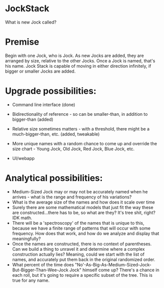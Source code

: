 # JockStack

What is new Jock called?

# Premise
Begin with one Jock, who is Jock. As new Jocks are added, they are arranged by size, relative to the other Jocks. Once a Jock is named, that's his name. Jock Stack is capable of moving in either direction infinitely, if bigger or smaller Jocks are added.

# Upgrade possibilities:
- Command line interface (done)
- Bidirectionality of reference - so can be smaller-than, in addition to bigger-than (added)
- Relative size sometimes matters - with a threshold, there might be a much-bigger-than, etc. (added, tweakable)
- More unique names with a random chance to come up and override the size chart - Young Jock, Old Jock, Red Jock, Blue Jock, etc.

- UI/webapp


# Analytical possibilities:
- Medium-Sized Jock may or may not be accurately named when he arrives - what is the range and frequency of his variations?
- What is the average size of the names and how does it scale over time
- Surely there are some mathematical models that just fit the way these are constructed...there has to be, so what are they?  It's tree shit, right? IDK math.
- There will be a 'spectroscopy' of the names that is unique to this, because we have a finite range of patterns that will occur with some frequency.  How does that work, and how do we analyze and display that meaningfully?
- Once the names are constructed, there is no context of parentheses.  Can we build a thing to unravel it and determine where a complex construction actually lies?  Meaning, could we start with the list of names, and accurately put them back in the original randomized order.
- What percent of the time does "No'-As-Big-As-Medium-Sized-Jock-But-Bigger-Than-Wee-Jock Jock" himself come up? There's a chance in each roll, but it's going to require a specific subset of the tree.  This is true for any name.


